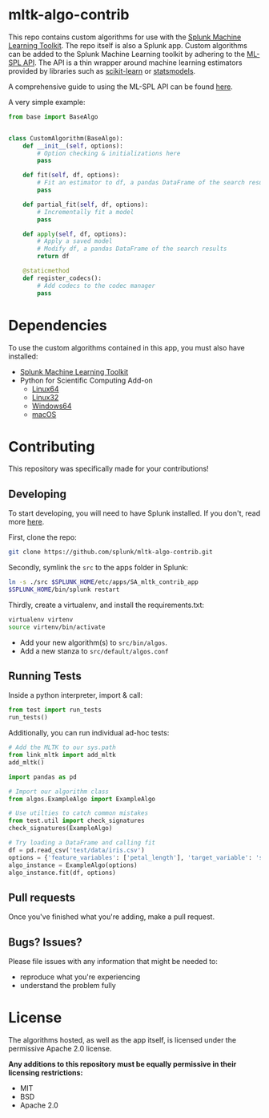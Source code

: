 # mltk-algo-contrib

This repo contains custom algorithms for use with the [Splunk Machine Learning Toolkit](https://splunkbase.splunk.com/app/2890/). The repo itself is also a Splunk app.
Custom algorithms can be added to the Splunk Machine Learning toolkit by adhering to the [ML-SPL API](http://docs.splunk.com/Documentation/MLApp/latest/API/Introduction).
The API is a thin wrapper around machine learning estimators provided by libraries such as [scikit-learn](scikit-learn.org) or [statsmodels](http://www.statsmodels.org/).

A comprehensive guide to using the ML-SPL API can be found [here](http://docs.splunk.com/Documentation/MLApp/latest/API/Introduction).

A very simple example:

```python
from base import BaseAlgo


class CustomAlgorithm(BaseAlgo):
    def __init__(self, options):
        # Option checking & initializations here
        pass

    def fit(self, df, options):
        # Fit an estimator to df, a pandas DataFrame of the search results
        pass

    def partial_fit(self, df, options):
        # Incrementally fit a model
        pass

    def apply(self, df, options):
        # Apply a saved model
        # Modify df, a pandas DataFrame of the search results
        return df

    @staticmethod
    def register_codecs():
        # Add codecs to the codec manager
        pass

```

# Dependencies

To use the custom algorithms contained in this app, you must also have installed:

 - [Splunk Machine Learning Toolkit](https://splunkbase.splunk.com/app/2890/) 
 - Python for Scientific Computing Add-on
    - [Linux64](https://splunkbase.splunk.com/app/2882/)
    - [Linux32](https://splunkbase.splunk.com/app/2884/)
    - [Windows64](https://splunkbase.splunk.com/app/2883/)
    - [macOS](https://splunkbase.splunk.com/app/2881/)

# Contributing

This repository was specifically made for your contributions!

## Developing

To start developing, you will need to have Splunk installed. If you don't, read more [here](http://docs.splunk.com/Documentation/Splunk/latest/Installation/InstallonLinux).

First, clone the repo:

```bash
git clone https://github.com/splunk/mltk-algo-contrib.git
```

Secondly, symlink the `src` to the apps folder in Splunk:

```bash
ln -s ./src $SPLUNK_HOME/etc/apps/SA_mltk_contrib_app
$SPLUNK_HOME/bin/splunk restart
```

Thirdly, create a virtualenv, and install the requirements.txt:

```bash
virtualenv virtenv
source virtenv/bin/activate
```

- Add your new algorithm(s) to `src/bin/algos`.
- Add a new stanza to `src/default/algos.conf`

## Running Tests

Inside a python interpreter, import & call:

```python
from test import run_tests
run_tests()
```

Additionally, you can run individual ad-hoc tests:

```python
# Add the MLTK to our sys.path
from link_mltk import add_mltk
add_mltk()

import pandas as pd

# Import our algorithm class
from algos.ExampleAlgo import ExampleAlgo

# Use utilties to catch common mistakes
from test.util import check_signatures
check_signatures(ExampleAlgo)

# Try loading a DataFrame and calling fit
df = pd.read_csv('test/data/iris.csv')
options = {'feature_variables': ['petal_length'], 'target_variable': 'species'}
algo_instance = ExampleAlgo(options)
algo_instance.fit(df, options)
```

## Pull requests

Once you've finished what you're adding, make a pull request.

## Bugs? Issues?

Please file issues with any information that might be needed to:
 - reproduce what you're experiencing
 - understand the problem fully

# License

The algorithms hosted, as well as the app itself, is licensed under the permissive Apache 2.0 license.

**Any additions to this repository must be equally permissive in their licensing restrictions:**
 - MIT
 - BSD
 - Apache 2.0
